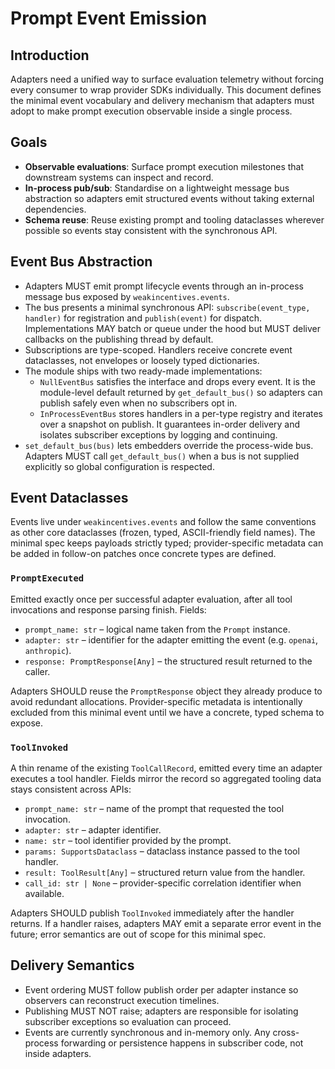 # Prompt Event Emission

## Introduction

Adapters need a unified way to surface evaluation telemetry without forcing every consumer to wrap provider SDKs
individually. This document defines the minimal event vocabulary and delivery mechanism that adapters must adopt to make
prompt execution observable inside a single process.

## Goals

- **Observable evaluations**: Surface prompt execution milestones that downstream systems can inspect and record.
- **In-process pub/sub**: Standardise on a lightweight message bus abstraction so adapters emit structured events without
  taking external dependencies.
- **Schema reuse**: Reuse existing prompt and tooling dataclasses wherever possible so events stay consistent with the
  synchronous API.

## Event Bus Abstraction

- Adapters MUST emit prompt lifecycle events through an in-process message bus exposed by `weakincentives.events`.
- The bus presents a minimal synchronous API: `subscribe(event_type, handler)` for registration and `publish(event)` for
  dispatch. Implementations MAY batch or queue under the hood but MUST deliver callbacks on the publishing thread by
  default.
- Subscriptions are type-scoped. Handlers receive concrete event dataclasses, not envelopes or loosely typed dictionaries.
- The module ships with two ready-made implementations:
  - `NullEventBus` satisfies the interface and drops every event. It is the module-level default returned by
    `get_default_bus()` so adapters can publish safely even when no subscribers opt in.
  - `InProcessEventBus` stores handlers in a per-type registry and iterates over a snapshot on publish. It guarantees
    in-order delivery and isolates subscriber exceptions by logging and continuing.
- `set_default_bus(bus)` lets embedders override the process-wide bus. Adapters MUST call `get_default_bus()` when a bus
  is not supplied explicitly so global configuration is respected.

## Event Dataclasses

Events live under `weakincentives.events` and follow the same conventions as other core dataclasses (frozen, typed,
ASCII-friendly field names). The minimal spec keeps payloads strictly typed; provider-specific metadata can be added in
follow-on patches once concrete types are defined.

### `PromptExecuted`

Emitted exactly once per successful adapter evaluation, after all tool invocations and response parsing finish. Fields:

- `prompt_name: str` – logical name taken from the `Prompt` instance.
- `adapter: str` – identifier for the adapter emitting the event (e.g. `openai`, `anthropic`).
- `response: PromptResponse[Any]` – the structured result returned to the caller.

Adapters SHOULD reuse the `PromptResponse` object they already produce to avoid redundant allocations. Provider-specific
metadata is intentionally excluded from this minimal event until we have a concrete, typed schema to expose.

### `ToolInvoked`

A thin rename of the existing `ToolCallRecord`, emitted every time an adapter executes a tool handler. Fields mirror the
record so aggregated tooling data stays consistent across APIs:

- `prompt_name: str` – name of the prompt that requested the tool invocation.
- `adapter: str` – adapter identifier.
- `name: str` – tool identifier provided by the prompt.
- `params: SupportsDataclass` – dataclass instance passed to the tool handler.
- `result: ToolResult[Any]` – structured return value from the handler.
- `call_id: str | None` – provider-specific correlation identifier when available.

Adapters SHOULD publish `ToolInvoked` immediately after the handler returns. If a handler raises, adapters MAY emit a
separate error event in the future; error semantics are out of scope for this minimal spec.

## Delivery Semantics

- Event ordering MUST follow publish order per adapter instance so observers can reconstruct execution timelines.
- Publishing MUST NOT raise; adapters are responsible for isolating subscriber exceptions so evaluation can proceed.
- Events are currently synchronous and in-memory only. Any cross-process forwarding or persistence happens in subscriber
  code, not inside adapters.
